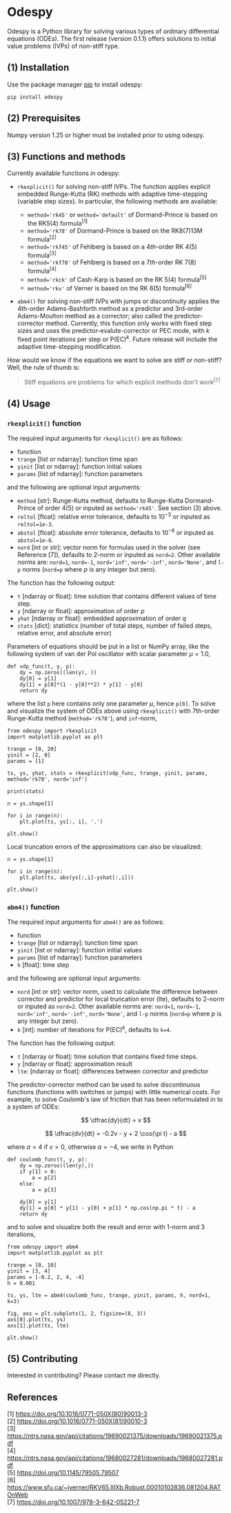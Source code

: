 # Odespy

Odespy is a Python library for solving various types of ordinary differential equations (ODEs). The first release (version 0.1.1) offers solutions to initial value problems (IVPs) of non-stiff type.

## (1) Installation

Use the package manager [pip](https://pip.pypa.io/en/stable/) to install odespy:

```
pip install odespy
```

## (2) Prerequisites

Numpy version 1.25 or higher must be installed prior to using odespy.

## (3) Functions and methods

Currently available functions in odespy:

- `rkexplicit()` for solving non-stiff IVPs. The function applies explicit embedded Runge-Kutta (RK) methods with adaptive time-stepping (variable step sizes). In particular, the following methods are available:

  - `method='rk45'` or `method='default'` of Dormand-Prince is based on the RK5(4) formula<sup>[1]</sup>
  - `method='rk78'` of Dormand-Prince is based on the RK8(7)13M formula<sup>[2]</sup>
  - `method='rkf45'` of Fehlberg is based on a 4*th*-order RK 4(5) formula<sup>[3]</sup>
  - `method='rkf78'` of Fehlberg is based on a 7*th*-order RK 7(8) formula<sup>[4]</sup>
  - `method='rkck'` of Cash-Karp is based on the RK 5(4) formula<sup>[5]</sup>
  - `method='rkv'` of Verner is based on the RK 6(5) formula<sup>[6]</sup>

- `abm4()` for solving non-stiff IVPs with jumps or discontinuity applies the 4th-order Adams-Bashforth method as a predictor and 3rd-order Adams-Moulton method as a corrector; also called the predictor-corrector method. Currently, this function only works with fixed step sizes and uses the predictor-evalute-corrector or PEC mode, with $k$ fixed point iterations per step or $\text{P(EC)}^k$. Future release will include the adaptive time-stepping modification.

How would we know if the equations we want to solve are stiff or non-stiff? Well, the rule of thumb is:

> Stiff equations are problems for which explicit methods don't work<sup>[7]</sup>

## (4) Usage

### `rkexplicit()` function

The required input arguments for `rkexplicit()` are as follows:

- function
- `trange` [list or ndarray]: tunction time span
- `yinit` [list or ndarray]: function initial values
- `params` [list of ndarray]: function parameters

and the following are optional input arguments:

- `method` [str]: Runge-Kutta method, defaults to Runge-Kutta Dormand-Prince of order 4(5) or inputed as `method='rk45'`. See section (3) above.
- `reltol` [float]: relative error tolerance, defaults to $10^{-3}$ or inputed as `reltol=1e-3`.
- `abstol` [float]: absolute error tolerance, defaults to $10^{-6}$ or inputed as `abstol=1e-6`.
- `nord` [int or str]: vector norm for formulas used in the solver (see Reference [7]), defaults to 2-norm or inputed as `nord=2`. Other available norms are: `nord=1`, `nord=-1`, `nord='inf'`, `nord='-inf'`, `nord='None'`, and `l-p` norms (`nord=p` where $p$ is any integer but zero).

The function has the following output:

- `t` [ndarray or float]: time solution that contains different values of time step.
- `y` [ndarray or float]: approximation of order $p$
- `yhat` [ndarray or float]: embedded approximation of order $q$
- `stats` [dict]: statistics (number of total steps, number of failed steps, relative error, and absolute error)

Parameters of equations should be put in a list or NumPy array, like the following system of van der Pol oscillator with scalar parameter $\mu=1.0$,

```
def vdp_func(t, y, p):
    dy = np.zeros((len(y), ))
    dy[0] = y[1]
    dy[1] = p[0]*(1 - y[0]**2) * y[1] - y[0]
    return dy
```

where the list `p` here contains only one parameter $\mu$, hence `p[0]`. To solve and visualize the system of ODEs above using `rkexplicit()` with 7th-order Runge-Kutta method (`method='rk78'`), and `inf`-norm,

```
from odespy import rkexplicit
import matplotlib.pyplot as plt

trange = [0, 20]
yinit = [2, 0]
params = [1]

ts, ys, yhat, stats = rkexplicit(vdp_func, trange, yinit, params, method='rk78', nord='inf')

print(stats)

n = ys.shape[1]

for i in range(n):
    plt.plot(ts, ys[:, i], '.')

plt.show()
```

Local truncation errors of the approximations can also be visualized:

```
n = ys.shape[1]

for i in range(n):
    plt.plot(ts, abs(ys[:,i]-yshat[:,i]))

plt.show()
```

### `abm4()` function

The required input arguments for `abm4()` are as follows:

- function
- `trange` [list or ndarray]: tunction time span
- `yinit` [list or ndarray]: function initial values
- `params` [list of ndarray]: function parameters
- `h` [float]: time step

and the following are optional input arguments:

- `nord` [int or str]: vector norm, used to calculate the difference between corrector and predictor for local truncation error (lte), defaults to 2-norm or inputed as `nord=2`. Other available norms are: `nord=1`, `nord=-1`, `nord='inf'`, `nord='-inf'`, `nord='None'`, and `l-p` norms (`nord=p` where $p$ is any integer but zero).
- `k` [int]: number of iterations for $\text{P(EC)}^k$, defaults to `k=4`.

The function has the following output:

- `t` [ndarray or float]: time solution that contains fixed time steps.
- `y` [ndarray or float]: approximation result
- `lte`: [ndarray or float]: differences between corrector and predictor

The predictor-corrector method can be used to solve discontinuous functions (functions with switches or jumps) with little numerical costs. For example, to solve Coulomb's law of friction that has been reformulated in to a system of ODEs:

$$
\dfrac{dy}{dt} = v
$$

$$
\dfrac{dv}{dt} = -0.2v - y + 2 \cos(\pi t) - a
$$

where $a=4$ if $v>0$, otherwise $a=-4$, we write in Python

```
def coulomb_func(t, y, p):
    dy = np.zeros((len(y),))
    if y[1] > 0:
        a = p[2]
    else:
        a = p[3]

    dy[0] = y[1]
    dy[1] = p[0] * y[1] - y[0] + p[1] * np.cos(np.pi * t) - a
    return dy
```

and to solve and visualize both the result and error with 1-norm and 3 iterations,

```
from odespy import abm4
import matplotlib.pyplot as plt

trange = [0, 10]
yinit = [3, 4]
params = [-0.2, 2, 4, -4]
h = 0.001

ts, ys, lte = abm4(coulomb_func, trange, yinit, params, h, nord=1, k=3)

fig, axs = plt.subplots(1, 2, figsize=(8, 3))
axs[0].plot(ts, ys)
axs[1].plot(ts, lte)

plt.show()
```

## (5) Contributing

Interested in contributing? Please contact me directly.

## References

[1] https://doi.org/10.1016/0771-050X(80)90013-3 <br>
[2] https://doi.org/10.1016/0771-050X(81)90010-3 <br>
[3] https://ntrs.nasa.gov/api/citations/19690021375/downloads/19690021375.pdf <br>
[4] https://ntrs.nasa.gov/api/citations/19680027281/downloads/19680027281.pdf <br>
[5] https://doi.org/10.1145/79505.79507 <br>
[6] https://www.sfu.ca/~jverner/RKV65.IIIXb.Robust.00010102836.081204.RATOnWeb <br>
[7] https://doi.org/10.1007/978-3-642-05221-7

